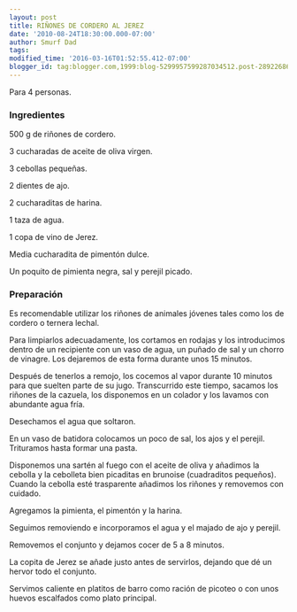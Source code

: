 ```yaml
---
layout: post
title: RIÑONES DE CORDERO AL JEREZ
date: '2010-08-24T18:30:00.000-07:00'
author: Smurf Dad
tags: 
modified_time: '2016-03-16T01:52:55.412-07:00'
blogger_id: tag:blogger.com,1999:blog-5299957599287034512.post-2892268641187005577
---
```


Para 4 personas.

<h3>Ingredientes</h3>

500 g de riñones de cordero.

3 cucharadas de aceite de oliva virgen.

3 cebollas pequeñas.

2 dientes de ajo.

2 cucharaditas de harina.

1 taza de agua.

1 copa de vino de Jerez.

Media cucharadita de pimentón dulce.

Un poquito de pimienta negra, sal y perejil picado.

<h3>Preparación</h3>

Es recomendable utilizar los riñones de animales jóvenes tales como los de cordero o ternera lechal.

Para limpiarlos adecuadamente, los cortamos en rodajas y los introducimos dentro de un recipiente con un vaso de agua, un puñado de sal y un chorro de vinagre. Los dejaremos de esta forma durante unos 15 minutos.

Después de tenerlos a remojo, los cocemos al vapor durante 10 minutos para que suelten parte de su jugo. Transcurrido este tiempo, sacamos los riñones de la cazuela, los disponemos en un colador y los lavamos con abundante agua fría.

Desechamos el agua que soltaron.

En un vaso de batidora colocamos un poco de sal, los ajos y el perejil. Trituramos hasta formar una pasta.

Disponemos una sartén al fuego con el aceite de oliva y añadimos la cebolla y la cebolleta bien picaditas en brunoise (cuadraditos pequeños). Cuando la cebolla esté trasparente añadimos los riñones y removemos con cuidado.

Agregamos la pimienta, el pimentón y la harina.

Seguimos removiendo e incorporamos el agua y el majado de ajo y perejil.

Removemos el conjunto y dejamos cocer de 5 a 8 minutos.

La copita de Jerez se añade justo antes de servirlos, dejando que dé un hervor todo el conjunto.

Servimos caliente en platitos de barro como ración de picoteo o con unos huevos escalfados como plato principal.

